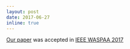 ```yaml
---
layout: post
date: 2017-06-27
inline: true
---
```


[Our paper](https://ieeexplore.ieee.org/abstract/document/8170049) was accepted in [IEEE WASPAA 2017](http://www.waspaa.com/waspaa17/)
